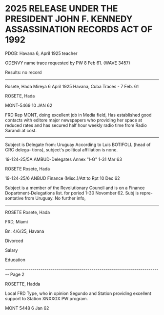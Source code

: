 # 2025 RELEASE UNDER THE PRESIDENT JOHN F. KENNEDY ASSASSINATION RECORDS ACT OF 1992

PDOB: Havana 6, April 1925
teacher

ODENVY name trace requested by PW 8 Feb 61.
(WAVE 3457)

Results: no record



---

Rosete, Hada Mireya
6 April 1925 Havana, Cuba
Traces - 7 Feb. 61




ROSETE, Hada

MONT-5469
10 JAN 62

FRD Rep MONT, doing excellent job in Media field,
Has established good contacts with editore
major newspapers who providing her space at
reduced rates and has secured half hour weekly
radio time from Radio Sarandi at cost.



---

Subject is Delegate from: Uruguay
According to Luis BOTIFOLL (head of CRC delega-
tions), subject's political affiliation is none.

19-124-25/5A
AMBUD-Delegates
Annex "I-G"
1-31 Mar 63

ROSETE Rosete, Hada

19-124-25/6
ANBUD Finance
(Misc.)/Att to
Rpt 10 Dec 62

Subject is a member of the Revolutionary Council
and is on a Finance Dopartment-Delegations list.
for poriod 1-30 Novomber 62. Subj is repre-
sontative from
Uruguay. No further info,

---

ROSETE Rosete, Hada

FRD, Miami

Bn: 4/6/25, Havana

Divorced

Salary

Education


-------------------------------------------------------------------------------- Page 2

ROSETTE, Hadda

Local FRD Type, who in opinion Segundo and Station providing excellent support to Station XNXXGX PW program.

MONT 5448 6 Jan 62
